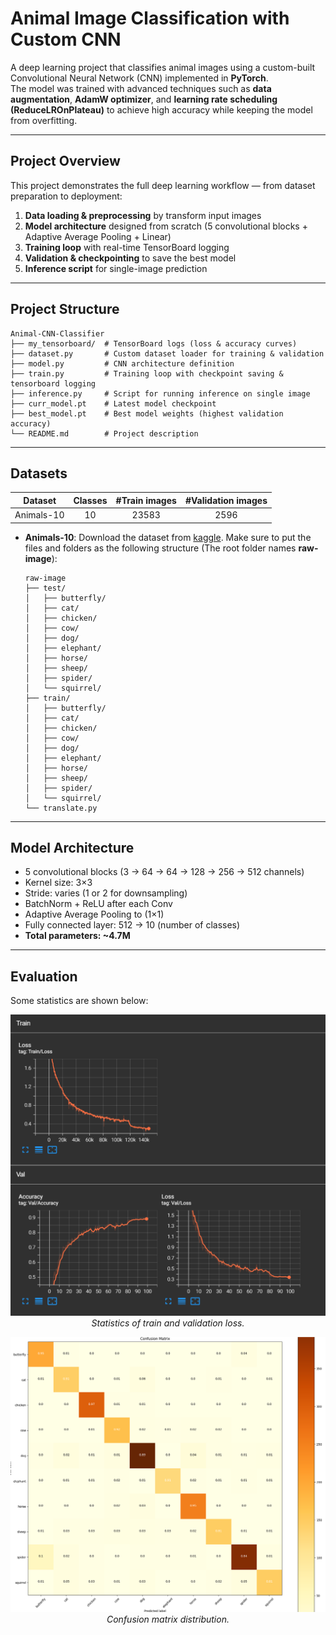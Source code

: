 # Animal Image Classification with Custom CNN

A deep learning project that classifies animal images using a custom-built Convolutional Neural Network (CNN) implemented in **PyTorch**.  
The model was trained with advanced techniques such as **data augmentation**, **AdamW optimizer**, and **learning rate scheduling (ReduceLROnPlateau)** to achieve high accuracy while keeping the model from overfitting.

---

## Project Overview

This project demonstrates the full deep learning workflow — from dataset preparation to deployment:

1. **Data loading & preprocessing** by transform input images
2. **Model architecture** designed from scratch (5 convolutional blocks + Adaptive Average Pooling + Linear)
3. **Training loop** with real-time TensorBoard logging
4. **Validation & checkpointing** to save the best model
5. **Inference script** for single-image prediction

---

## Project Structure
```
Animal-CNN-Classifier
├── my_tensorboard/  # TensorBoard logs (loss & accuracy curves)
├── dataset.py       # Custom dataset loader for training & validation
├── model.py         # CNN architecture definition
├── train.py         # Training loop with checkpoint saving & tensorboard logging
├── inference.py     # Script for running inference on single image
├── curr_model.pt    # Latest model checkpoint
├── best_model.pt    # Best model weights (highest validation accuracy)
└── README.md        # Project description
```

---

## Datasets
| Dataset                | Classes |    #Train images      |    #Validation images      |
|------------------------|:---------:|:-----------------------:|:----------------------------:|
| Animals-10               |    10   |         23583        |             2596           |

- **Animals-10**:
  Download the dataset from [kaggle](https://www.kaggle.com/datasets/alessiocorrado99/animals10/data). Make sure to put the files and folders as the following structure (The root folder names **raw-image**):
  ```
  raw-image
  ├── test/
  │   ├── butterfly/
  │   ├── cat/
  │   ├── chicken/
  │   ├── cow/
  │   ├── dog/
  │   ├── elephant/
  │   ├── horse/
  │   ├── sheep/
  │   ├── spider/
  │   └── squirrel/
  ├── train/
  │   ├── butterfly/
  │   ├── cat/
  │   ├── chicken/
  │   ├── cow/
  │   ├── dog/
  │   ├── elephant/
  │   ├── horse/
  │   ├── sheep/
  │   ├── spider/
  │   └── squirrel/
  └── translate.py 
  ```

---

## Model Architecture
- 5 convolutional blocks (3 → 64 → 64 → 128 → 256 → 512 channels)
- Kernel size: 3×3  
- Stride: varies (1 or 2 for downsampling)
- BatchNorm + ReLU after each Conv
- Adaptive Average Pooling to (1×1)
- Fully connected layer: 512 → 10 (number of classes)
- **Total parameters: ~4.7M**

---

## Evaluation
Some statistics are shown below:
<p align="center">
  <img src="demo/statistic.png"><br/>
  <i>Statistics of train and validation loss.</i>
</p>

<p align="center">
  <img src="demo/confusion matrix.png"><br/>
  <i>Confusion matrix distribution.</i>
</p>
